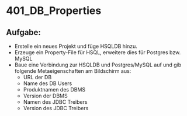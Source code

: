 # 401_DB_Properties

## Aufgabe:
- Erstelle ein neues Projekt und füge HSQLDB hinzu.
- Erzeuge ein Property-File für HSQL, erweitere dies für Postgres bzw. MySQL
- Baue eine Verbindung zur HSQLDB und Postgres/MySQL auf und gib folgende Metaeigenschaften am Bildschirm aus:
  - URL der DB
  - Name des DB Users
  - Produktnamen des DBMS
  - Version der DBMS
  - Namen des JDBC Treibers
  - Version des JDBC Treibers 
